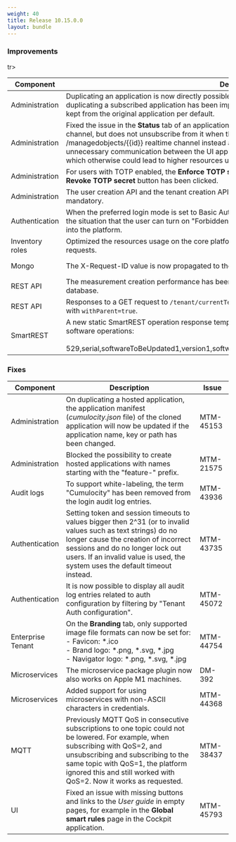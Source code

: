 ```yaml
---
weight: 40
title: Release 10.15.0.0
layout: bundle
---
```


<!--10.14.1.0 - 10.14.64.0-->

### Improvements

<div><table ><colgroup>
<col style="width: 15%;"><col style="width: 70%;"><col style="width: 15%;"></colgroup>
<thead><tr>
<th>
Component</th>
<th>
Description</th>
<th>
Issue</th>
</tr>
</thead><tbody>

<tr>
<td>
Administration</td>
<td> Duplicating an application is now directly possible from the application list. Moreover, the process of duplicating a subscribed application has been improved. The application name, key and path will now be kept from the original application per default. </td>
<td>
MTM-45075</td>
</tr>

<tr>
<td>
Administration</td>
<td> Fixed the issue in the <b>Status</b> tab of an application, that it subscribes to the /managedobjects/* realtime channel, but does not unsubscribe from it when the user leaves the tab. Now this tab uses the /managedobjects/{{id}} realtime channel instead and correctly unsubscribes from it. It prevents the unnecessary communication between the UI application and core nodes (less realtime notifications), which otherwise could lead to higher resources usage on backend (CPU and memory). </td>
<td>
MTM-45279</td>
</tr>

<tr>
<td>
Administration</td>
<td> For users with TOTP enabled, the <b>Enforce TOTP setup for the user</b> checkbox is now disabled until the <b>Revoke TOTP secret</b> button has been clicked. </td>
<td>
MTM-36755</td>
</tr>

tr>
<td>
Administration</td>
<td> The user creation API and the tenant creation API now require the email address property value as mandatory. </td>
<td>
MTM-34357</td>
</tr>

<tr>
<td>
Authentication</td>
<td> When the preferred login mode is set to Basic Auth, then the Basic Auth restrictions are hidden, to avoid the situation that the user can turn on "Forbidden for web browsers" and then gets blocked from logging into the platform. </td>
<td>
MTM-45534</td>
</tr>

<tr>
<td>
Inventory roles</td>
<td> Optimized the resources usage on the core platform for inventory roles and inventory hierarchy related requests. </td>
<td>
MTM-45224</td>
</tr>

<tr>
<td>
Mongo</td>
<td>The X-Request-ID value is now propagated to the mongo queries and will be visible in MongoDB logs. </td>
<td>
MTM-43239</td>
</tr>

<tr>
<td>
REST API</td>
<td> The measurement creation performance has been improved by removing redundant read requests to the database. </td>
<td>
MTM-44162</td>
</tr>

<tr>
<td>
REST API</td>
<td> Responses to a GET request to <code>/tenant/currentTenant</code> now also return the parent tenant when queried with <code>withParent=true</code>. </td>
<td>
MTM-43806</td>
</tr>

<tr>
<td>
SmartREST</td>
<td> A new static SmartREST operation response template is available for the device to handle advanced software operations:
<br>
<br>529,serial,softwareToBeUpdated1,version1,softwareType1,url1,action1,sw2,ver2,swType2,url2,action,... </td>
<td>
DM-678</td>
</tr>

</tbody></table></div>



### Fixes

<div><table ><colgroup>
<col style="width: 15%;"><col style="width: 70%;"><col style="width: 15%;"></colgroup>
<thead><tr>
<th>
Component</th>
<th>
Description</th>
<th>
Issue</th>
</tr>
</thead><tbody>

<tr>
<td>
Administration</td>
<td> On duplicating a hosted application, the application manifest (<i>cumulocity.json</i> file) of the cloned application will now be updated if the application name, key or path has been changed. </td>
<td>
MTM-45153</td>
</tr>

<tr>
<td>
Administration</td>
<td> Blocked the possibility to create hosted applications with names starting with the "feature-" prefix. </td>
<td>
MTM-21575</td>
</tr>

<tr>
<td>
Audit logs</td>
<td> To support white-labeling, the term "Cumulocity" has been removed from the login audit log entries. </td>
<td>
MTM-43936</td>
</tr>

<tr>
<td>
Authentication</td>
<td> Setting token and session timeouts to values bigger then 2^31 (or to invalid values such as text strings) do no longer cause the creation of incorrect sessions and do no longer lock out users. If an invalid value is used, the system uses the default timeout instead. </td>
<td>
MTM-43735</td>
</tr>

<tr>
<td>
Authentication</td>
<td> It is now possible to display all audit log entries related to auth configuration by filtering by "Tenant Auth configuration". </td>
<td>
MTM-45072</td>
</tr>

<tr>
<td>
Enterprise Tenant</td>
<td> On the <b>Branding</b> tab, only supported image file formats can now be set for:
<br>- Favicon: *.ico
<br>- Brand logo: *.png, *.svg, *.jpg
<br>- Navigator logo: *.png, *.svg, *.jpg </td>
<td>
MTM-44754</td>
</tr>

<tr>
<td>
Microservices</td>
<td> The microservice package plugin now also works on Apple M1 machines. </td>
<td>
DM-392</td>
</tr>

<tr>
<td>
Microservices</td>
<td> Added support for using microservices with non-ASCII characters in credentials. </td>
<td>
MTM-44368</td>
</tr>

<tr>
<td>
MQTT</td>
<td> Previously MQTT QoS in consecutive subscriptions to one topic could not be lowered. For example, when subscribing with QoS=2, and unsubscribing and subscribing to the same topic with QoS=1, the platform ignored this and still worked with QoS=2. Now it works as requested. </td>
<td>
MTM-38437</td>
</tr>

<tr>
<td>
UI</td>
<td> Fixed an issue with missing buttons and links to the <i>User guide</i> in empty pages, for example in the <b>Global smart rules</b> page in the Cockpit application. </td>
<td>
MTM-45793</td>
</tr>

</tbody></table></div>
